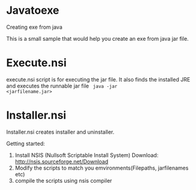 # Javatoexe
Creating exe from java

This is a small sample that would help you create an exe from java jar file.

# Execute.nsi

execute.nsi script is for executing the jar file. 
It also finds the installed JRE and executes the runnable jar file
<code> java -jar <jarfilename.jar> </code>

# Installer.nsi

Installer.nsi creates installer and uninstaller.


Getting started:

1. Install NSIS (Nullsoft Scriptable Install System) 
   Download: http://nsis.sourceforge.net/Download
2. Modify the scripts to match you emvironments(Filepaths, jarfilenames etc)
3. compile the scripts using nsis compiler
